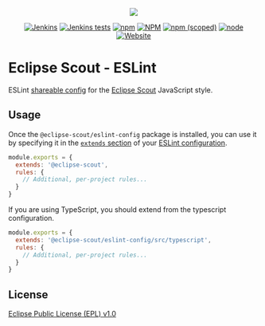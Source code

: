<p align="center">
  <a href="https://www.eclipse.org/scout/" target="_blank" rel="noopener noreferrer"><img src="https://eclipsescout.github.io/assets/img/eclipse-scout-logo.svg"></a>
</p>

<p align="center">
  <a href="https://ci.eclipse.org/scout/view/Scout%20Nightly%20Jobs/job/scout-integration-22.0-RT-nightly_pipeline/" target="_blank" rel="noopener noreferrer"><img alt="Jenkins" src="https://img.shields.io/jenkins/build?jobUrl=https%3A%2F%2Fci.eclipse.org%2Fscout%2Fview%2FScout%2520Nightly%2520Jobs%2Fjob%2Fscout-integration-22.0-RT-nightly_pipeline%2F"></a>
  <a href="https://ci.eclipse.org/scout/view/Scout%20Nightly%20Jobs/job/scout-integration-22.0-RT-nightly_pipeline/" target="_blank" rel="noopener noreferrer"><img alt="Jenkins tests" src="https://img.shields.io/jenkins/tests?compact_message&jobUrl=https%3A%2F%2Fci.eclipse.org%2Fscout%2Fview%2FScout%2520Nightly%2520Jobs%2Fjob%2Fscout-integration-22.0-RT-nightly_pipeline%2F"></a>
  <a href="https://www.npmjs.com/package/@eclipse-scout/eslint-config" target="_blank" rel="noopener noreferrer"><img alt="npm" src="https://img.shields.io/npm/dm/@eclipse-scout/eslint-config"></a>
  <a href="https://www.eclipse.org/legal/epl-v10.html" target="_blank" rel="noopener noreferrer"><img alt="NPM" src="https://img.shields.io/npm/l/@eclipse-scout/eslint-config"></a>
  <a href="https://www.npmjs.com/package/@eclipse-scout/eslint-config" target="_blank" rel="noopener noreferrer"><img alt="npm (scoped)" src="https://img.shields.io/npm/v/@eclipse-scout/eslint-config"></a>
  <a href="https://www.npmjs.com/package/@eclipse-scout/eslint-config" target="_blank" rel="noopener noreferrer"><img alt="node" src="https://img.shields.io/node/v/@eclipse-scout/eslint-config"></a>
  <a href="https://www.eclipse.org/scout/" target="_blank" rel="noopener noreferrer"><img alt="Website" src="https://img.shields.io/website?url=https%3A%2F%2Fwww.eclipse.org%2Fscout%2F"></a>
</p>

# Eclipse Scout - ESLint

ESLint [shareable config](https://eslint.org/docs/developer-guide/shareable-configs.html) for the [Eclipse Scout](https://www.npmjs.com/package/@eclipse-scout/core) JavaScript style.

## Usage

Once the `@eclipse-scout/eslint-config` package is installed, you can use it by specifying it in the [`extends` section](https://eslint.org/docs/user-guide/configuring#extending-configuration-files) of
your [ESLint configuration](https://eslint.org/docs/user-guide/configuring).

```js
module.exports = {
  extends: '@eclipse-scout',
  rules: {
    // Additional, per-project rules...
  }
}
```

If you are using TypeScript, you should extend from the typescript configuration.

```js
module.exports = {
  extends: '@eclipse-scout/eslint-config/src/typescript',
  rules: {
    // Additional, per-project rules...
  }
}
```

## License

[Eclipse Public License (EPL) v1.0](https://www.eclipse.org/legal/epl-v10.html)
